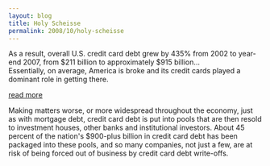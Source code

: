 ```yaml
---
layout: blog
title: Holy Scheisse
permalink: 2008/10/holy-scheisse
---
```


<p>As a result, overall U.S. credit card debt grew by 435% from 2002 to year-end 2007, from $211 billion to approximately $915 billion...<br />
Essentially, on average, America is broke and its credit cards played a dominant role in getting there.</p>
<p><a href="http://smirkingchimp.com/thread/18309" target="_blank">read more<br />
</a></p>
<p>Making matters worse, or more widespread throughout the economy, just as with mortgage debt, credit card debt is put into pools that are then resold to investment houses, other banks and institutional investors. About 45 percent of the nation's $900-plus billion in credit card debt has been packaged into these pools, and so many companies, not just a few, are at risk of being forced out of business by credit card debt write-offs.</p>
